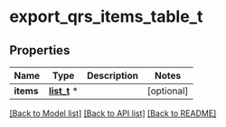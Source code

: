 # export_qrs_items_table_t

## Properties
Name | Type | Description | Notes
------------ | ------------- | ------------- | -------------
**items** | [**list_t**](export_qrs_csv_items_row.md) \* |  | [optional] 

[[Back to Model list]](../README.md#documentation-for-models) [[Back to API list]](../README.md#documentation-for-api-endpoints) [[Back to README]](../README.md)


